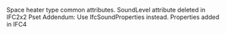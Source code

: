 Space heater type common attributes.
SoundLevel attribute deleted in IFC2x2 Pset Addendum: Use IfcSoundProperties instead.  Properties added in IFC4
